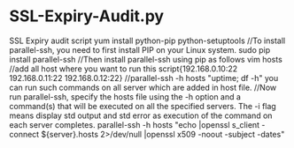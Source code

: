 # SSL-Expiry-Audit.py
SSL Expiry audit script
yum install python-pip python-setuptools    //To install parallel-ssh, you need to first install PIP on your Linux system.
sudo pip install parallel-ssh   //Then install parallel-ssh using pip as follows
vim hosts  //add all host where you want to run this script{192.168.0.10:22 192.168.0.11:22 192.168.0.12:22}
//parallel-ssh -h hosts "uptime; df -h" you can run such commands on all server which are added in host file.
//Now run parallel-ssh, specify the hosts file using the -h option and a command(s) that will be executed on all the specified servers. The -i flag means display std output and std error as execution of the command on each server completes.
parallel-ssh -h hosts "echo |openssl s_client -connect ${server}.hosts 2>/dev/null |openssl x509 -noout -subject -dates"

